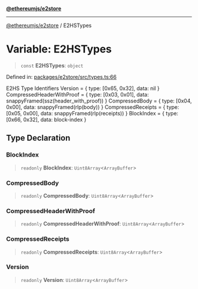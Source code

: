 [**@ethereumjs/e2store**](../README.md)

***

[@ethereumjs/e2store](../README.md) / E2HSTypes

# Variable: E2HSTypes

> `const` **E2HSTypes**: `object`

Defined in: [packages/e2store/src/types.ts:66](https://github.com/ethereumjs/ethereumjs-monorepo/blob/master/packages/e2store/src/types.ts#L66)

E2HS Type Identifiers
Version                     = { type: [0x65, 0x32], data: nil }
CompressedHeaderWithProof   = { type: [0x03, 0x01], data: snappyFramed(ssz(header_with_proof)) }
CompressedBody              = { type: [0x04, 0x00], data: snappyFramed(rlp(body)) }
CompressedReceipts          = { type: [0x05, 0x00], data: snappyFramed(rlp(receipts)) }
BlockIndex                  = { type: [0x66, 0x32], data: block-index }

## Type Declaration

### BlockIndex

> `readonly` **BlockIndex**: `Uint8Array`\<`ArrayBuffer`\>

### CompressedBody

> `readonly` **CompressedBody**: `Uint8Array`\<`ArrayBuffer`\>

### CompressedHeaderWithProof

> `readonly` **CompressedHeaderWithProof**: `Uint8Array`\<`ArrayBuffer`\>

### CompressedReceipts

> `readonly` **CompressedReceipts**: `Uint8Array`\<`ArrayBuffer`\>

### Version

> `readonly` **Version**: `Uint8Array`\<`ArrayBuffer`\>
